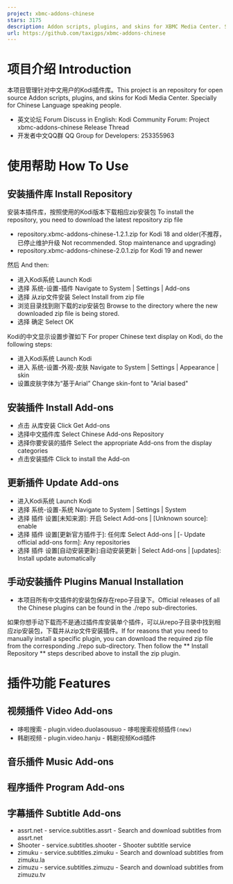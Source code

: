 ```yaml
---
project: xbmc-addons-chinese
stars: 3175
description: Addon scripts, plugins, and skins for XBMC Media Center. Special for chinese laguage.
url: https://github.com/taxigps/xbmc-addons-chinese
---
```


项目介绍 Introduction
=================

本项目管理针对中文用户的Kodi插件库。This project is an repository for open source Addon scripts, plugins, and skins for Kodi Media Center. Specially for Chinese Language speaking people.

-   英文论坛 Forum Discuss in English: Kodi Community Forum: Project xbmc-addons-chinese Release Thread
-   开发者中文QQ群 QQ Group for Developers: 253355963

使用帮助 How To Use
===============

安装插件库 Install Repository
------------------------

安装本插件库，按照使用的Kodi版本下载相应zip安装包 To install the repository, you need to download the latest repository zip file

-   repository.xbmc-addons-chinese-1.2.1.zip for Kodi 18 and older(不推荐，已停止维护升级 Not recommended. Stop maintenance and upgrading)
-   repository.xbmc-addons-chinese-2.0.1.zip for Kodi 19 and newer

然后 And then:

-   进入Kodi系统 Launch Kodi
-   选择 系统-设置-插件 Navigate to System | Settings | Add-ons
-   选择 从zip文件安装 Select Install from zip file
-   浏览目录找到刚下载的zip安装包 Browse to the directory where the new downloaded zip file is being stored.
-   选择 确定 Select OK

Kodi的中文显示设置步骤如下 For proper Chinese text display on Kodi, do the following steps:

-   进入Kodi系统 Launch Kodi
-   进入 系统-设置-外观-皮肤 Navigate to System | Settings | Appearance | skin
-   设置皮肤字体为“基于Arial” Change skin-font to "Arial based"

安装插件 Install Add-ons
--------------------

-   点击 从库安装 Click Get Add-ons
-   选择中文插件库 Select Chinese Add-ons Repository
-   选择你要安装的插件 Select the appropriate Add-ons from the display categories
-   点击安装插件 Click to install the Add-on

更新插件 Update Add-ons
-------------------

-   进入Kodi系统 Launch Kodi
-   选择 系统-设置-系统 Navigate to System | Settings | System
-   选择 插件 设置\[未知来源\]: 开启 Select Add-ons | \[Unknown source\]: enable
-   选择 插件 设置\[更新官方插件于\]: 任何库 Select Add-ons | \[- Update official add-ons form\]: Any repositories
-   选择 插件 设置\[自动安装更新\]:自动安装更新 | Select Add-ons | \[updates\]: Install update automatically

手动安装插件 Plugins Manual Installation
----------------------------------

-   本项目所有中文插件的安装包保存在repo子目录下。Official releases of all the Chinese plugins can be found in the ./repo sub-directories.

如果你想手动下载而不是通过插件库安装单个插件，可以从repo子目录中找到相应zip安装包，下载并从zip文件安装插件。If for reasons that you need to manually install a specific plugin, you can download the required zip file from the corresponding ./repo sub-directory. Then follow the \*\* Install Repository \*\* steps described above to install the zip plugin.

插件功能 Features
=============

视频插件 Video Add-ons
------------------

-   哆啦搜索 - plugin.video.duolasousuo - 哆啦搜索视频插件`(new)`
-   韩剧视频 - plugin.video.hanju - 韩剧视频Kodi插件

音乐插件 Music Add-ons
------------------

程序插件 Program Add-ons
--------------------

字幕插件 Subtitle Add-ons
---------------------

-   assrt.net - service.subtitles.assrt - Search and download subtitles from assrt.net
-   Shooter - service.subtitles.shooter - Shooter subtitle service
-   zimuku - service.subtitles.zimuku - Search and download subtitles from zimuku.la
-   zimuzu - service.subtitles.zimuzu - Search and download subtitles from zimuzu.tv
